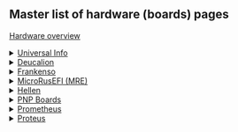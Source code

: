 ## Master list of hardware (boards) pages 
  
[Hardware overview](Hardware)  


<details><summary><u>Universal Info</u></summary>

* [Hardware completeness options](Completeness-Chart)
* [Microcontroller selection](selecting-open-source-ecu-microcontroller)
* [Hardware development guidelines](Dev-Hardware-Guidelines)

</details>


<details><summary><u>Deucalion</u></summary>

* [Deucalion UART](Deucalion-uart)

</details>


<details><summary><u>Frankenso</u></summary>

* [Frankenso main page](Hardware-Frankenso)

</details>


<details><summary><u>MicroRusEFI (MRE)</u></summary>

* [MRE Manual](microRusEFI-Manual)
* [MRE main page](Hardware-microRusEFI)
* [MRE wiring](Hardware-microRusEFI-wiring)
* [MRE Kit instructions](Hardware-microRusEFI-kit-instructions)
* [MRE Hardware checks](Hardware-microRusEFI-hardware-checks)
* [MRE DIY TLDR](microRusEFI-DIY-TLDR)
* [MRE Connectors](Hardware-microRusEFI-connectors)

</details>

<details><summary><u>Hellen</u></summary>

* [Hellen main page](Hellen-One-Platform)

</details>


<details><summary><u>PNP Boards</u></summary>

* [PNP 48 - MRE based for Miata NA](Hardware/pnp_microRusEFI_48na/microRusEFI48adapter_latest.pdf)
* [PNP 72 - MRE based for Miata NB2](Hardware/pnp_microRusEFI_nb2/hw72nb.pdf)
* PNP 88 - Proteus based for 88pin Bosch - Coming Soon
* [MRE Adapter 48](MREAdapter48)
* [MRE Adapter 55](MREAdapter55)
* [MRE Adapter 68](MREAdapter68)
* [MRE Adapter 72](MREAdapter72)
* MRE Adaptor 88 - Coming Soon
* [PNP 72 Jumper configs](PNP-72-Jumpers)

</details>


<details><summary><u>Prometheus</u></summary>

* [Prometheus Overview](Hardware-Prometheus)  
* [Prometheus wiring diagram](Hardware/Prometheus/Prometheus_wiring_diagram.cdr)

</details>


<details><summary><u>Proteus</u></summary>

* [Proteus Main Page](Proteus)
* [Proteus v0.2 wiring](Hardware-Proteus-Wiring-v02)
* [Proteus v0.3 wiring](Hardware-Proteus-Wiring-v03)

</details>
